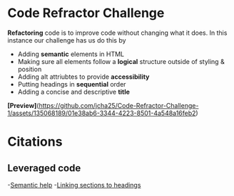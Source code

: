 # Code Refractor Challenge

**Refactoring** code is to improve code without changing what it does. In this instance our challenge has us do this by

- Adding **semantic** elements in HTML
- Making sure all elements follow a **logical** structure outside of styling & position
- Adding alt attriubtes to provide **accessibility** 
- Putting headings in **sequential** order
- Adding a concise and descriptive **title**

**[Preview]**(https://github.com/jcha25/Code-Refractor-Challenge-1/assets/135068189/01e38ab6-3344-4223-8501-4a548a16feb2)

# Citations
## Leveraged code

-[Semantic help](https://www.freecodecamp.org/news/semantic-html-alternatives-to-using-divs/)
-[Linking sections to headings](https://www.computerhope.com/issues/ch000049.htm#opening)
